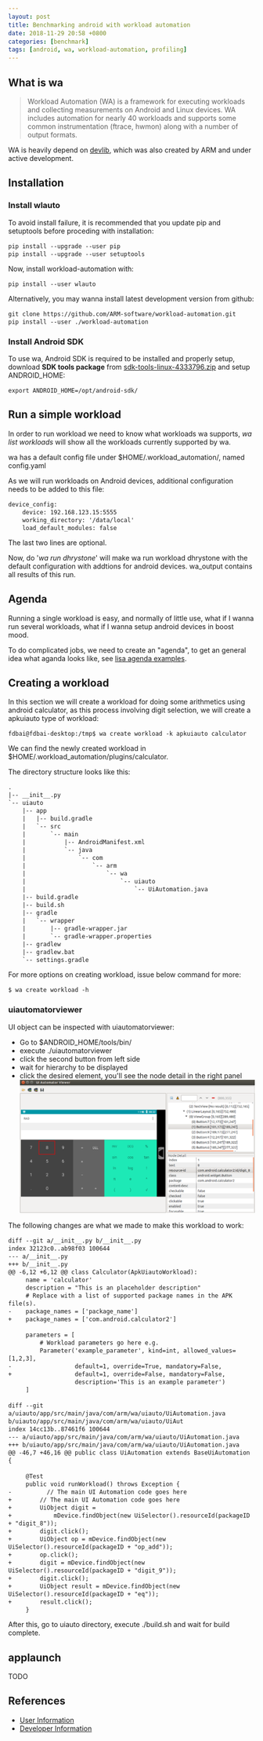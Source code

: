 ```yaml
---
layout: post
title: Benchmarking android with workload automation
date: 2018-11-29 20:58 +0800
categories: [benchmark]
tags: [android, wa, workload-automation, profiling]
---
```

## What is wa

> Workload Automation (WA) is a framework for executing workloads and collecting
> measurements on Android and Linux devices. WA includes automation for nearly 40
> workloads and supports some common instrumentation (ftrace, hwmon) along with
> a number of output formats.

WA is heavily depend on [devlib][devlib], which was also created by ARM and under
active development.

## Installation

### Install wlauto
To avoid install failure, it is recommended that you update pip and setuptools
before proceding with installation:
```shell
pip install --upgrade --user pip
pip install --upgrade --user setuptools
```

Now, install workload-automation with:
```shell
pip install --user wlauto
```

Alternatively, you may wanna install latest development version from github:
```shell
git clone https://github.com/ARM-software/workload-automation.git
pip install --user ./workload-automation
```

### Install Android SDK

To use wa, Android SDK is required to be installed and properly setup, download
**SDK tools package** from [sdk-tools-linux-4333796.zip][sdk] and setup ANDROID_HOME:
```shell
export ANDROID_HOME=/opt/android-sdk/
```

## Run a simple workload
In order to run workload we need to know what workloads wa supports, *wa list
workloads* will show all the workloads currently supported by wa.

wa has a default config file under $HOME/.workload_automation/, named config.yaml

As we will run workloads on Android devices, additional configuration needs to be
added to this file:
```
device_config:
    device: 192.168.123.15:5555
    working_directory: '/data/local'
    load_default_modules: false
```
The last two lines are optional.

Now, do '*wa run dhrystone*' will make wa run workload dhrystone with the default
configuration with addtions for android devices. wa_output contains all results
of this run.


## Agenda
Running a single workload is easy, and normally of little use, what if I wanna
run several workloads, what if I wanna setup android devices in boost mood.

To do complicated jobs, we need to create an "agenda", to get an general idea
what aganda looks like, see [lisa agenda examples][agenda].


## Creating a workload
In this section we will create a workload for doing some arithmetics using
android calculator, as this process involving digit selection, we will create a
apkuiauto type of workload:
```shell
fdbai@fdbai-desktop:/tmp$ wa create workload -k apkuiauto calculator
```
We can find the newly created workload in $HOME/.workload_automation/plugins/calculator.

The directory structure looks like this:
```
.
|-- __init__.py
`-- uiauto
    |-- app
    |   |-- build.gradle
    |   `-- src
    |       `-- main
    |           |-- AndroidManifest.xml
    |           `-- java
    |               `-- com
    |                   `-- arm
    |                       `-- wa
    |                           `-- uiauto
    |                               `-- UiAutomation.java
    |-- build.gradle
    |-- build.sh
    |-- gradle
    |   `-- wrapper
    |       |-- gradle-wrapper.jar
    |       `-- gradle-wrapper.properties
    |-- gradlew
    |-- gradlew.bat
    `-- settings.gradle
```

For more options on creating workload, issue below command for more:
```shell
$ wa create workload -h
```

### uiautomatorviewer

UI object can be inspected with uiautomatorviewer:
- Go to $ANDROID_HOME/tools/bin/
- execute ./uiautomatorviewer
- click the second button from left side
- wait for hierarchy to be displayed
- click the desired element, you'll see the node detail in the right panel
![uiautomatorviewer](/assets/uiautomatorviewer.png)

The following changes are what we made to make this workload to work:
```
diff --git a/__init__.py b/__init__.py
index 32123c0..ab98f03 100644
--- a/__init__.py
+++ b/__init__.py
@@ -6,12 +6,12 @@ class Calculator(ApkUiautoWorkload):
     name = 'calculator'
     description = "This is an placeholder description"
     # Replace with a list of supported package names in the APK file(s).
-    package_names = ['package_name']
+    package_names = ['com.android.calculator2']

     parameters = [
         # Workload parameters go here e.g.
         Parameter('example_parameter', kind=int, allowed_values=[1,2,3],
-                  default=1, override=True, mandatory=False,
+                  default=1, override=False, mandatory=False,
                   description='This is an example parameter')
     ]

diff --git a/uiauto/app/src/main/java/com/arm/wa/uiauto/UiAutomation.java b/uiauto/app/src/main/java/com/arm/wa/uiauto/UiAut
index 14cc13b..87461f6 100644
--- a/uiauto/app/src/main/java/com/arm/wa/uiauto/UiAutomation.java
+++ b/uiauto/app/src/main/java/com/arm/wa/uiauto/UiAutomation.java
@@ -46,7 +46,16 @@ public class UiAutomation extends BaseUiAutomation {

     @Test
     public void runWorkload() throws Exception {
-          // The main UI Automation code goes here
+        // The main UI Automation code goes here
+        UiObject digit =
+            mDevice.findObject(new UiSelector().resourceId(packageID + "digit_8"));
+        digit.click();
+        UiObject op = mDevice.findObject(new UiSelector().resourceId(packageID + "op_add"));
+        op.click();
+        digit = mDevice.findObject(new UiSelector().resourceId(packageID + "digit_9"));
+        digit.click();
+        UiObject result = mDevice.findObject(new UiSelector().resourceId(packageID + "eq"));
+        result.click();
     }
```
After this, go to uiauto directory, execute ./build.sh and wait for build complete.


## applaunch
TODO

## References
- [User Information][user]
- [Developer Information][developer]


[user]: https://workload-automation.readthedocs.io/en/latest/user_information.html
[developer]: https://workload-automation.readthedocs.io/en/latest/developer_information.html
[sdk]: https://dl.google.com/android/repository/sdk-tools-linux-4333796.zip
[agenda]: https://github.com/ARM-software/lisa/tree/master/tools/wltests/agendas
[devlib]: https://github.com/ARM-software/devlib
[devlib-doc]: https://devlib.readthedocs.io/en/latest/
